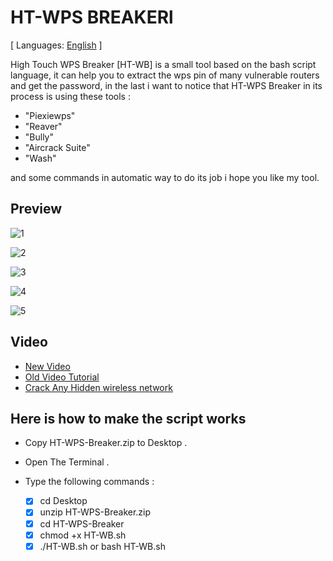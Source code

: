 # HT-WPS BREAKERl

[ Languages: [English](README.md) ]

High Touch WPS Breaker [HT-WB] is a small tool based on the bash script language, it can help you to extract the wps pin of many vulnerable
routers and get the password, in the last i want to notice that HT-WPS Breaker in its process is using these tools :

* "Piexiewps"
* "Reaver"
* "Bully"
* "Aircrack Suite"
* "Wash"

and some commands in automatic way to do its job i hope you like my tool.

## Preview

![1](http://i.imgur.com/S2Phf7R.jpg)

![2](http://i.imgur.com/fQ2LXBm.jpg)

![3](http://i.imgur.com/MOrVEgg.jpg)

![4](http://i.imgur.com/BrU8UN2.jpg)

![5](http://i.imgur.com/glQ9Qo9.jpg)


## Video

* [New Video](https://www.youtube.com/watch?v=VUiitRwgCtw)
* [Old Video Tutorial](https://www.youtube.com/watch?v=GZX-cDD7gN8)
* [Crack Any Hidden wireless network](https://www.youtube.com/watch?v=jpGIFdM_7zY)

## Here is how to make the script works

* Copy HT-WPS-Breaker.zip to Desktop .
* Open The Terminal .
* Type the following commands :

    - [X] cd Desktop
    - [X] unzip HT-WPS-Breaker.zip
    - [X] cd HT-WPS-Breaker
    - [X] chmod +x HT-WB.sh
    - [X] ./HT-WB.sh  or  bash HT-WB.sh
